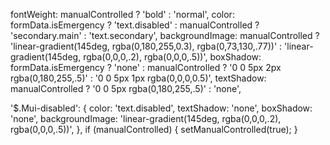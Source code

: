fontWeight: manualControlled ? 'bold' : 'normal',
color: formData.isEmergency ? 'text.disabled' : manualControlled ? 'secondary.main' : 'text.secondary',
backgroundImage: manualControlled ? 'linear-gradient(145deg, rgba(0,180,255,0.3), rgba(0,73,130,.77))' : 'linear-gradient(145deg, rgba(0,0,0,.2), rgba(0,0,0,.5))',
boxShadow: formData.isEmergency ? 'none' : manualControlled ? '0 0 5px 2px rgba(0,180,255,.5)' : '0 0 5px 1px rgba(0,0,0,0.5)',
textShadow: manualControlled ? '0 0 5px rgba(0,180,255,.5)' : 'none',



'$.Mui-disabled': {
  color: 'text.disabled',
  textShadow: 'none',
  boxShadow: 'none',
  backgroundImage: 'linear-gradient(145deg, rgba(0,0,0,.2), rgba(0,0,0,.5))',
},
if (manualControlled) {
  setManualControlled(true);
}